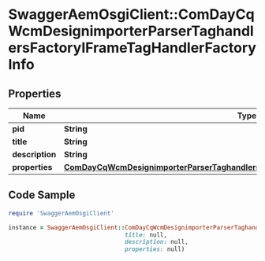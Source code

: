 # SwaggerAemOsgiClient::ComDayCqWcmDesignimporterParserTaghandlersFactoryIFrameTagHandlerFactoryInfo

## Properties

Name | Type | Description | Notes
------------ | ------------- | ------------- | -------------
**pid** | **String** |  | [optional] 
**title** | **String** |  | [optional] 
**description** | **String** |  | [optional] 
**properties** | [**ComDayCqWcmDesignimporterParserTaghandlersFactoryIFrameTagHandlerFactoryProperties**](ComDayCqWcmDesignimporterParserTaghandlersFactoryIFrameTagHandlerFactoryProperties.md) |  | [optional] 

## Code Sample

```ruby
require 'SwaggerAemOsgiClient'

instance = SwaggerAemOsgiClient::ComDayCqWcmDesignimporterParserTaghandlersFactoryIFrameTagHandlerFactoryInfo.new(pid: null,
                                 title: null,
                                 description: null,
                                 properties: null)
```


